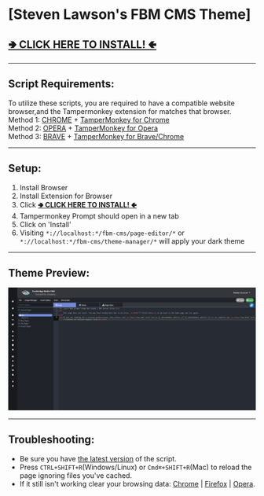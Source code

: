 # [Steven Lawson's FBM CMS Theme]

## [**🢂 CLICK HERE TO INSTALL! 🢀**](https://github.com/stevenfootbridge/FootBridge-CMS-Themes/raw/master/fbm_cms_themes.user.js)

---

## Script Requirements:

To utilize these scripts, you are required to have a compatible website browser,and the Tampermonkey extension for matches that browser.   
Method 1: [CHROME](https://www.google.com/chrome/) + [TamperMonkey for Chrome](https://chrome.google.com/webstore/detail/tampermonkey/dhdgffkkebhmkfjojejmpbldmpobfkfo?hl=en)  
Method 2: [OPERA](https://www.opera.com/) + [TamperMonkey for Opera](https://addons.opera.com/en/extensions/details/tampermonkey-beta/)  
Method 3: [BRAVE](https://brave.com/download/) + [TamperMonkey for Brave/Chrome](https://chrome.google.com/webstore/detail/tampermonkey/dhdgffkkebhmkfjojejmpbldmpobfkfo?hl=en)  

---

## Setup:
1. Install Browser
2. Install Extension for Browser
3. Click [**🢂 CLICK HERE TO INSTALL! 🢀**](https://github.com/stevenfootbridge/FootBridge-CMS-Themes/raw/master/fbm_cms_themes.user.js)
4. Tampermonkey Prompt should open in a new tab
5. Click on 'Install'
6. Visiting `*://localhost:*/fbm-cms/page-editor/*` or `*://localhost:*/fbm-cms/theme-manager/*` will apply your dark theme

---

## Theme Preview:
![Theme Preview](https://github.com/stevenfootbridge/FootBridge-CMS-Themes/blob/master/theme_preview.png?raw=true)

---

## Troubleshooting:

- Be sure you have [the latest version](https://github.com/stevenfootbridge/fbm_cms_themes/raw/master/fbm_cms_themes.user.js) of the script.
- Press `CTRL+SHIFT+R`(Windows/Linux) or `Cmd⌘+SHIFT+R`(Mac) to reload the page ignoring files you've cached.
- If it still isn't working clear your browsing data: [Chrome](https://support.google.com/chrome/answer/2392709) | [Firefox](https://support.mozilla.org/kb/delete-browsing-search-download-history-firefox) | [Opera](https://blogs.opera.com/mobile/2016/04/clear-browsing-history).
